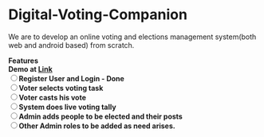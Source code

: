 # Digital-Voting-Companion

We are to develop an online voting and elections management system(both web and android based) from scratch.

<b>Features<b/><br/>
Demo at <a href="https://vcompanion.000webhostapp.com" target="default_">Link</a> <br/>
<input type="radio"/><label>Register User and Login - <b>Done</b></label><br/>
<input type="radio"/><label>Voter selects voting task</label><br/>
<input type="radio"/><label>Voter casts his vote</label><br/>
<input type="radio"/><label>System does live voting tally</label><br/>
<input type="radio"/><label>Admin adds people to be elected and their posts</label><br/>
<input type="radio"/><label>Other Admin roles to be added as need arises.</label><br/>
